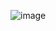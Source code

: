 ![image](https://github.com/ilrexho2011/Project-EULER-Possible-Solutions-Problems-201_to_300/assets/61479363/a20857ef-aa49-4808-84c2-d45b481e6d0f)

